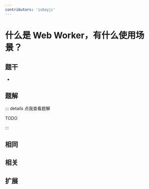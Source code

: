 ```yaml
---
contributors: 'isboyjc'
---
```


# 什么是 Web Worker，有什么使用场景？


## 题干

- 



## 题解

::: details 点我查看题解

  TODO

:::



## 相同


## 相关


## 扩展


